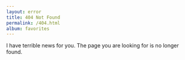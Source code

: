 ```yaml
---
layout: error
title: 404 Not Found
permalink: /404.html
album: favorites
---
```


I have terrible news for you. The page you are looking for is no longer found. 


